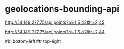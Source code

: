 # geolocations-bounding-api

http://54.149.227.75/api/points?bl=1.5,42&tr=2,45

http://54.149.227.75/api/points?bl=1.5,42&tr=2,44

#bl bottom-left
#tr top-right
